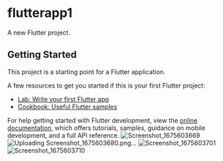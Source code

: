 # flutterapp1

A new Flutter project.

## Getting Started

This project is a starting point for a Flutter application.

A few resources to get you started if this is your first Flutter project:

- [Lab: Write your first Flutter app](https://docs.flutter.dev/get-started/codelab)
- [Cookbook: Useful Flutter samples](https://docs.flutter.dev/cookbook)

For help getting started with Flutter development, view the
[online documentation](https://docs.flutter.dev/), which offers tutorials,
samples, guidance on mobile development, and a full API reference.
![Screenshot_1675603669](https://user-images.githubusercontent.com/121923127/216822825-480e58f1-057a-403a-8d37-e69ef21e5d67.png)
![Uploading Screenshot_1675603680.png…]()
![Screenshot_1675603701](https://user-images.githubusercontent.com/121923127/216822822-7c07e531-a042-47a8-9ff7-0c2d84bfac46.png)
![Screenshot_1675603710](https://user-images.githubusercontent.com/121923127/216822846-a4ed8462-d3ac-442a-a3e8-e3cdc39fea1d.png)
